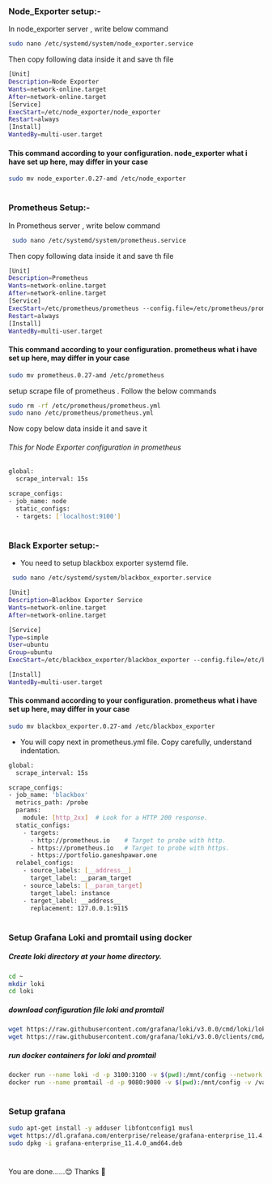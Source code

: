 ### Node_Exporter setup:-

In node_exporter server , write below command

```bash
sudo nano /etc/systemd/system/node_exporter.service
```

Then copy following data inside it and save th file

```bash
[Unit]
Description=Node Exporter
Wants=network-online.target
After=network-online.target
[Service]
ExecStart=/etc/node_exporter/node_exporter
Restart=always
[Install]
WantedBy=multi-user.target
```

#### This command according to your configuration. node_exporter what i have set up here, may differ in your case
```bash
sudo mv node_exporter.0.27-amd /etc/node_exporter
```

#

### Prometheus Setup:-

In Prometheus server , write below command

```bash
 sudo nano /etc/systemd/system/prometheus.service
```

Then copy following data inside it and save th file

```bash
[Unit]
Description=Prometheus
Wants=network-online.target
After=network-online.target
[Service]
ExecStart=/etc/prometheus/prometheus --config.file=/etc/prometheus/prometheus.yml
Restart=always
[Install]
WantedBy=multi-user.target
```

#### This command according to your configuration. prometheus what i have set up here, may differ in your case
```bash
sudo mv prometheus.0.27-amd /etc/prometheus
```

setup scrape file of prometheus . Follow the below commands

```bash
sudo rm -rf /etc/prometheus/prometheus.yml
sudo nano /etc/prometheus/prometheus.yml
```

Now copy below data inside it and save it
###### This for Node Exporter configuration in prometheus      
```bash  
global:
  scrape_interval: 15s

scrape_configs:
- job_name: node
  static_configs:
  - targets: ['localhost:9100']
```

#

### Black Exporter setup:-

- You need to setup blackbox exporter systemd file.

```bash
 sudo nano /etc/systemd/system/blackbox_exporter.service
```

```bash
[Unit]
Description=Blackbox Exporter Service
Wants=network-online.target
After=network-online.target

[Service]
Type=simple
User=ubuntu
Group=ubuntu
ExecStart=/etc/blackbox_exporter/blackbox_exporter --config.file=/etc/blackbox_exporter/blackbox.yml

[Install]
WantedBy=multi-user.target
```

#### This command according to your configuration. prometheus what i have set up here, may differ in your case
```bash
sudo mv blackbox_exporter.0.27-amd /etc/blackbox_exporter
```

- You will copy next in prometheus.yml file. Copy carefully, understand indentation.

```bash
global:
  scrape_interval: 15s

scrape_configs:
- job_name: 'blackbox'
  metrics_path: /probe
  params:
    module: [http_2xx]  # Look for a HTTP 200 response.
  static_configs:
    - targets:
      - http://prometheus.io    # Target to probe with http.
      - https://prometheus.io   # Target to probe with https.
      - https://portfolio.ganeshpawar.one
  relabel_configs:
    - source_labels: [__address__]
      target_label: __param_target
    - source_labels: [__param_target]
      target_label: instance
    - target_label: __address__
      replacement: 127.0.0.1:9115
```

#

### Setup Grafana Loki and promtail using docker

##### Create loki directory at your home directory.
```bash
cd ~
mkdir loki
cd loki
```

##### download configuration file loki and promtail
```bash
wget https://raw.githubusercontent.com/grafana/loki/v3.0.0/cmd/loki/loki-local-config.yaml -O loki-config.yaml
wget https://raw.githubusercontent.com/grafana/loki/v3.0.0/clients/cmd/promtail/promtail-docker-config.yaml -O promtail-config.yaml
```

##### run docker containers for loki and promtail
```bash
docker run --name loki -d -p 3100:3100 -v $(pwd):/mnt/config --network loki-promtail grafana/loki:3.2.1 -config.file=/mnt/config/loki-config.yaml
docker run --name promtail -d -p 9080:9080 -v $(pwd):/mnt/config -v /var/log:/var/log --network loki-promtail grafana/promtail:3.2.1 -config.file=/mnt/config/promtail-config.yaml
```

#

### Setup grafana

```bash
sudo apt-get install -y adduser libfontconfig1 musl
wget https://dl.grafana.com/enterprise/release/grafana-enterprise_11.4.0_amd64.deb
sudo dpkg -i grafana-enterprise_11.4.0_amd64.deb
```

#

You are done......😊
Thanks 🙏
